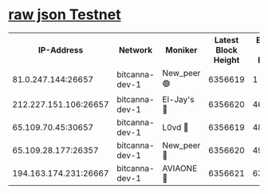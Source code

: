 [raw json Testnet](https://rpc-check.bcat.stavr.tech/bcat/rpc-bcat-result.json)
=


<table><tr><th>IP-Address</th><th>Network</th><th>Moniker</th><th>Latest Block Height</th><th>Earliest Block Height</th><th>Catching Up</th><th>Tx Index</th><th>Voting Power</th><th>Scan Time</th></tr><tr><td>81.0.247.144:26657</td><td>bitcanna-dev-1</td><td>New_peer 🟢</td><td>6356619</td><td>1</td><td>False</td><td>on</td><td>0</td><td>2024-02-09T00:58:18.745181168UTC</td></tr><tr><td>212.227.151.106:26657</td><td>bitcanna-dev-1</td><td>El-Jay's 🔴</td><td>6356620</td><td>4670391</td><td>False</td><td>on</td><td>2218164</td><td>2024-02-09T00:58:23.445690842UTC</td></tr><tr><td>65.109.70.45:30657</td><td>bitcanna-dev-1</td><td>L0vd 🔴</td><td>6356619</td><td>4828155</td><td>False</td><td>on</td><td>307920</td><td>2024-02-09T00:58:19.098158533UTC</td></tr><tr><td>65.109.28.177:26357</td><td>bitcanna-dev-1</td><td>New_peer 🔴</td><td>6356620</td><td>4952911</td><td>False</td><td>on</td><td>2237067</td><td>2024-02-09T00:58:23.829753648UTC</td></tr><tr><td>194.163.174.231:26667</td><td>bitcanna-dev-1</td><td>AVIAONE 🔴</td><td>6356621</td><td>6355451</td><td>False</td><td>on</td><td>1949865</td><td>2024-02-09T00:58:28.249483654UTC</td></tr></table>